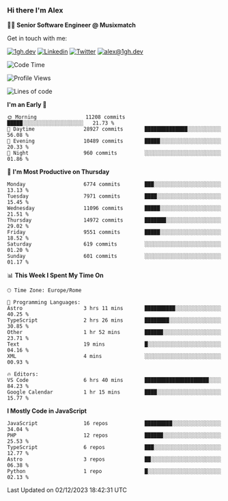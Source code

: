### Hi there I'm Alex

👨‍💻 __Senior Software Engineer @ Musixmatch__

Get in touch with me:

[![1gh.dev](https://img.shields.io/static/v1?label=1gh.dev&message=%20&color=red&logo=&style=flat-square&logoColor=white)](https://www.1gh.dev/)
[![Linkedin](https://img.shields.io/static/v1?label=Linkedin&message=%20&color=blue&logo=Linkedin&style=flat-square&logoColor=white)](https://linkedin.com/in/alexghirelli)
[![Twitter](https://img.shields.io/static/v1?label=Twitter&message=%20&color=blue&logo=Twitter&style=flat-square&logoColor=white)](https://twitter.com/alexGhirelli)
[![alex@1gh.dev](https://img.shields.io/static/v1?label=alex@1gh.dev&message=%20&color=red&logo=gmail&style=flat-square&logoColor=white)](mailto:alex@1gh.dev)

<!--START_SECTION:waka-->
![Code Time](http://img.shields.io/badge/Code%20Time-7%2C634%20hrs%2028%20mins-blue)

![Profile Views](http://img.shields.io/badge/Profile%20Views-0-blue)

![Lines of code](https://img.shields.io/badge/From%20Hello%20World%20I%27ve%20Written-156.4%20million%20lines%20of%20code-blue)

**I'm an Early 🐤** 

```text
🌞 Morning                11208 commits       █████░░░░░░░░░░░░░░░░░░░░   21.73 % 
🌆 Daytime                28927 commits       ██████████████░░░░░░░░░░░   56.08 % 
🌃 Evening                10489 commits       █████░░░░░░░░░░░░░░░░░░░░   20.33 % 
🌙 Night                  960 commits         ░░░░░░░░░░░░░░░░░░░░░░░░░   01.86 % 
```
📅 **I'm Most Productive on Thursday** 

```text
Monday                   6774 commits        ███░░░░░░░░░░░░░░░░░░░░░░   13.13 % 
Tuesday                  7971 commits        ████░░░░░░░░░░░░░░░░░░░░░   15.45 % 
Wednesday                11096 commits       █████░░░░░░░░░░░░░░░░░░░░   21.51 % 
Thursday                 14972 commits       ███████░░░░░░░░░░░░░░░░░░   29.02 % 
Friday                   9551 commits        █████░░░░░░░░░░░░░░░░░░░░   18.52 % 
Saturday                 619 commits         ░░░░░░░░░░░░░░░░░░░░░░░░░   01.20 % 
Sunday                   601 commits         ░░░░░░░░░░░░░░░░░░░░░░░░░   01.17 % 
```


📊 **This Week I Spent My Time On** 

```text
🕑︎ Time Zone: Europe/Rome

💬 Programming Languages: 
Astro                    3 hrs 11 mins       ██████████░░░░░░░░░░░░░░░   40.25 % 
TypeScript               2 hrs 26 mins       ████████░░░░░░░░░░░░░░░░░   30.85 % 
Other                    1 hr 52 mins        ██████░░░░░░░░░░░░░░░░░░░   23.71 % 
Text                     19 mins             █░░░░░░░░░░░░░░░░░░░░░░░░   04.16 % 
XML                      4 mins              ░░░░░░░░░░░░░░░░░░░░░░░░░   00.93 % 

🔥 Editors: 
VS Code                  6 hrs 40 mins       █████████████████████░░░░   84.23 % 
Google Calendar          1 hr 15 mins        ████░░░░░░░░░░░░░░░░░░░░░   15.77 % 
```

**I Mostly Code in JavaScript** 

```text
JavaScript               16 repos            █████████░░░░░░░░░░░░░░░░   34.04 % 
PHP                      12 repos            ██████░░░░░░░░░░░░░░░░░░░   25.53 % 
TypeScript               6 repos             ███░░░░░░░░░░░░░░░░░░░░░░   12.77 % 
Astro                    3 repos             ██░░░░░░░░░░░░░░░░░░░░░░░   06.38 % 
Python                   1 repo              █░░░░░░░░░░░░░░░░░░░░░░░░   02.13 % 
```




 Last Updated on 02/12/2023 18:42:31 UTC
<!--END_SECTION:waka-->
